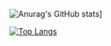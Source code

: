 ![Anurag's GitHub stats](https://github-readme-stats.vercel.app/api?username=Sammy231004&show_icons=true&theme=panda)]

[![Top Langs](https://github-readme-stats.vercel.app/api/top-langs/?username=Sammy231004&layout=compact&theme=panda)](https://github.com/anuraghazra/github-readme-stats)


